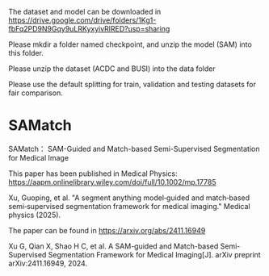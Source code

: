 The dataset and model can be downloaded in https://drive.google.com/drive/folders/1Kg1-fbFq2PD9N9Gqy9uLRKyxyivRlRED?usp=sharing

Please mkdir a folder named checkpoint, and unzip the model (SAM) into this folder.

Please unzip the dataset (ACDC and BUSI) into the data folder

Please use the default splitting for train, validation and testing datasets for fair comparison.

# SAMatch
SAMatch： SAM-Guided and Match-based Semi-Supervised Segmentation for Medical Image


This paper has been published in Medical Physics: 
https://aapm.onlinelibrary.wiley.com/doi/full/10.1002/mp.17785

Xu, Guoping, et al. "A segment anything model‐guided and match‐based semi‐supervised segmentation framework for medical imaging." Medical physics (2025).

The paper can be found in https://arxiv.org/abs/2411.16949

Xu G, Qian X, Shao H C, et al. A SAM-guided and Match-based Semi-Supervised Segmentation Framework for Medical Imaging[J]. arXiv preprint arXiv:2411.16949, 2024.

